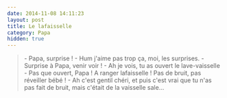 ```yaml
---
date: 2014-11-08 14:11:23
layout: post
title: Le lafaisselle
category: Papa
hidden: true
---
```


> \- Papa, surprise !
> \- Hum j'aime pas trop ça, moi, les surprises.
> \- Surprise à Papa, venir voir !
> \- Ah je vois, tu as ouvert le lave-vaisselle
> \- Pas que ouvert, Papa ! A ranger lafaisselle ! Pas de bruit, pas réveiller bébé !
> \- Ah c'est gentil chéri, et puis c'est vrai que tu n'as pas fait de bruit, mais c'était de la vaisselle sale...


